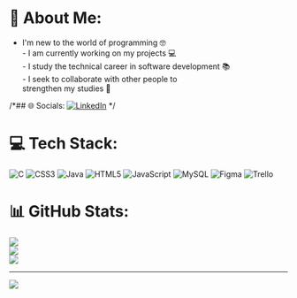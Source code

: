 # 💫 About Me:
- I'm new to the world of programming 🤓<br>- I am currently working on my projects 💻<br>- I study the technical career in software development 📚<br>- I seek to collaborate with other people to <br>  strengthen my studies 🤝

/*## 🌐 Socials:
[![LinkedIn](https://img.shields.io/badge/LinkedIn-%230077B5.svg?logo=linkedin&logoColor=white)](https://linkedin.com/in/FernandezOscar96) 
*/

# 💻 Tech Stack:
![C](https://img.shields.io/badge/c-%2300599C.svg?style=for-the-badge&logo=c&logoColor=white) ![CSS3](https://img.shields.io/badge/css3-%231572B6.svg?style=for-the-badge&logo=css3&logoColor=white) ![Java](https://img.shields.io/badge/java-%23ED8B00.svg?style=for-the-badge&logo=java&logoColor=white) ![HTML5](https://img.shields.io/badge/html5-%23E34F26.svg?style=for-the-badge&logo=html5&logoColor=white) ![JavaScript](https://img.shields.io/badge/javascript-%23323330.svg?style=for-the-badge&logo=javascript&logoColor=%23F7DF1E) ![MySQL](https://img.shields.io/badge/mysql-%2300f.svg?style=for-the-badge&logo=mysql&logoColor=white) 	![Figma](https://img.shields.io/badge/figma-%23F24E1E.svg?style=for-the-badge&logo=figma&logoColor=white) ![Trello](https://img.shields.io/badge/Trello-%23026AA7.svg?style=for-the-badge&logo=Trello&logoColor=white)
# 📊 GitHub Stats:
![](https://github-readme-stats.vercel.app/api?username=FernandezOscar96&theme=dark&hide_border=false&include_all_commits=false&count_private=false)<br/>
![](https://github-readme-streak-stats.herokuapp.com/?user=FernandezOscar96&theme=dark&hide_border=false)<br/>
![](https://github-readme-stats.vercel.app/api/top-langs/?username=FernandezOscar96&theme=dark&hide_border=false&include_all_commits=false&count_private=false&layout=compact)

---
[![](https://visitcount.itsvg.in/api?id=FernandezOscar96&icon=1&color=12)](https://visitcount.itsvg.in)

<!-- Proudly created with GPRM ( https://gprm.itsvg.in ) -->
